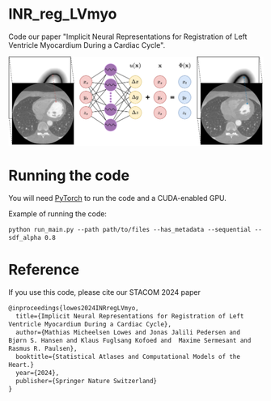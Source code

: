 # INR_reg_LVmyo
Code our paper "Implicit Neural Representations for Registration of Left Ventricle Myocardium During a Cardiac Cycle".

![Method overview!](figures/network_arch.jpg "Method overview")


# Running the code
You will need [PyTorch](https://pytorch.org/) to run the code and a CUDA-enabled GPU. 

Example of running the code:
```
python run_main.py --path path/to/files --has_metadata --sequential --sdf_alpha 0.8
```

# Reference
If you use this code, please cite our STACOM 2024 paper

    @inproceedings{lowes2024INRregLVmyo,
      title={Implicit Neural Representations for Registration of Left Ventricle Myocardium During a Cardiac Cycle},
      author={Mathias Micheelsen Lowes and Jonas Jalili Pedersen and  Bjørn S. Hansen and Klaus Fuglsang Kofoed and  Maxime Sermesant and Rasmus R. Paulsen},
      booktitle={Statistical Atlases and Computational Models of the Heart.}
      year={2024},
      publisher={Springer Nature Switzerland}
    }

